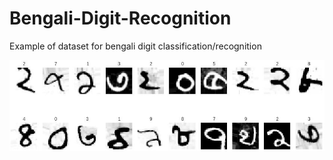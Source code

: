 # Bengali-Digit-Recognition

Example of dataset for bengali digit classification/recognition

![Augmented Dataset](./screenshot.JPG)
